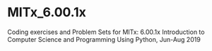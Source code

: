 # MITx_6.00.1x
Coding exercises and Problem Sets for MITx: 6.00.1x Introduction to Computer Science and Programming Using Python, Jun-Aug 2019


